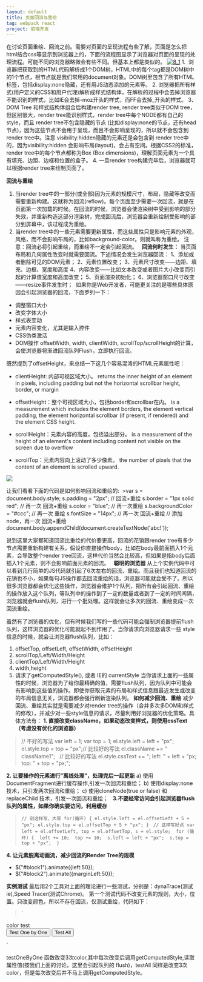 ```yaml
---
layout: default
title: 页面回流与重绘
tag: webpack react
project: 前端开发
---
```


在讨论页面重绘、回流之前。需要对页面的呈现流程有些了解，页面是怎么把html结合css等显示到浏览器上的，下面的流程图显示了浏览器对页面的呈现的处理流程。可能不同的浏览器略微会有些不同。但基本上都是类似的。
[![8_1](https://app.yinxiang.com/shard/s64/res/d99a65ea-ae97-4bbd-9051-316c6fca1fde.jpg)](http://css88.b0.upaiyun.com/css88/2014/08/8_1.jpg)
1.  浏览器把获取到的HTML代码解析成1个DOM树，HTML中的每个tag都是DOM树中的1个节点，根节点就是我们常用的document对象。DOM树里包含了所有HTML标签，包括display:none隐藏，还有用JS动态添加的元素等。
2. 浏览器把所有样式(用户定义的CSS和用户代理)解析成样式结构体，在解析的过程中会去掉浏览器不能识别的样式，比如IE会去掉-moz开头的样式，而FF会去掉_开头的样式。
3、DOM Tree 和样式结构体组合后构建render tree, render tree类似于DOM tree，但区别很大，render tree能识别样式，render tree中每个NODE都有自己的style，而且 render tree不包含隐藏的节点 (比如display:none的节点，还有head节点)，因为这些节点不会用于呈现，而且不会影响呈现的，所以就不会包含到 render tree中。注意 visibility:hidden隐藏的元素还是会包含到 render tree中的，因为visibility:hidden 会影响布局(layout)，会占有空间。根据CSS2的标准，render tree中的每个节点都称为Box (Box dimensions)，理解页面元素为一个具有填充、边距、边框和位置的盒子。
4. 一旦render tree构建完毕后，浏览器就可以根据render tree来绘制页面了。

**回流与重绘**
1. 当render tree中的一部分(或全部)因为元素的规模尺寸，布局，隐藏等改变而需要重新构建。这就称为回流(reflow)。每个页面至少需要一次回流，就是在页面第一次加载的时候。在回流的时候，浏览器会使渲染树中受到影响的部分失效，并重新构造这部分渲染树，完成回流后，浏览器会重新绘制受影响的部分到屏幕中，该过程成为重绘。
2. 当render tree中的一些元素需要更新属性，而这些属性只是影响元素的外观，风格，而不会影响布局的，比如background-color。则就叫称为重绘。
注意：回流必将引起重绘，而重绘不一定会引起回流。
 
**回流何时发生：**
当页面布局和几何属性改变时就需要回流。下述情况会发生浏览器回流：
1、添加或者删除可见的DOM元素；
2、元素位置改变；
3、元素尺寸改变——边距、填充、边框、宽度和高度
4、内容改变——比如文本改变或者图片大小改变而引起的计算值宽度和高度改变；
5、页面渲染初始化；
6、浏览器窗口尺寸改变——resize事件发生时；
 如果你是Web开发者，可能更关注的是哪些具体原因会引起浏览器的回流，下面罗列一下：
* 调整窗口大小
* 改变字体大小
* 样式表变动
* 元素内容变化，尤其是输入控件
* CSS伪类激活
* DOM操作
offsetWidth, width, clientWidth, scrollTop/scrollHeight的计算， 会使浏览器将渐进回流队列Flush，立即执行回流。

既然提到了offsetHeight，来总结一下这几个容易混淆的HTML元素属性吧：
* clientHeight: 内部可视区域大小。
returns the inner height of an element in pixels, including padding but not the horizontal scrollbar height, border, or margin

* offsetHeight：整个可视区域大小，包括border和scrollbar在内。
is a measurement which includes the element borders, the element vertical padding, the element horizontal scrollbar (if present, if rendered) and the element CSS height.

* scrollHeight：元素内容的高度，包括溢出部分。
is a measurement of the height of an element's content including content not visible on the screen due to overflow

* scrollTop：元素内容向上滚动了多少像素。
the number of pixels that the content of an element is scrolled upward.

![](https://app.yinxiang.com/shard/s64/res/d4d6d7ae-8b1e-4e1b-8292-61bf58613eab.png)

让我们看看下面的代码是如何影响回流和重绘的:
 >var s = document.body.style;
s.padding = "2px"; // 回流+重绘
s.border = "1px solid red"; // 再一次 回流+重绘
s.color = "blue"; // 再一次重绘
s.backgroundColor = "#ccc"; // 再一次 重绘
s.fontSize = "14px"; // 再一次 回流+重绘
// 添加node，再一次 回流+重绘
document.body.appendChild(document.createTextNode('abc!'));

说到这里大家都知道回流比重绘的代价要更高，回流的花销跟render tree有多少节点需要重新构建有关系，假设你直接操作body，比如在body最前面插入1个元素，会导致整个render tree回流，这样代价当然会比较高，但如果是指body后面插入1个元素，则不会影响前面元素的回流。
 
**聪明的浏览器**
从上个实例代码中可以看到几行简单的JS代码就引起了6次左右的回流、重绘。而且我们也知道回流的花销也不小，如果每句JS操作都去回流重绘的话，浏览器可能就会受不了。所以很多浏览器都会优化这些操作，浏览器会维护1个队列，把所有会引起回流、重绘的操作放入这个队列，等队列中的操作到了一定的数量或者到了一定的时间间隔，浏览器就会flush队列，进行一个批处理。这样就会让多次的回流、重绘变成一次回流重绘。

虽然有了浏览器的优化，但有时候我们写的一些代码可能会强制浏览器提前flush队列，这样浏览器的优化可能就起不到作用了。当你请求向浏览器请求一些 style信息的时候，就会让浏览器flush队列，比如：
1. offsetTop, offsetLeft, offsetWidth, offsetHeight
2. scrollTop/Left/Width/Height
3. clientTop/Left/Width/Height
4. width,height
5. 请求了getComputedStyle(), 或者 IE的 currentStyle
当你请求上面的一些属性的时候，浏览器为了给你最精确的值，需要flush队列，因为队列中可能会有影响到这些值的操作。即使你获取元素的布局和样式信息跟最近发生或改变的布局信息无关，浏览器都会强行刷新渲染队列。
**如何减少回流、重绘**
减少回流、重绘其实就是需要减少对render tree的操作（合并多次多DOM和样式的修改），并减少对一些style信息的请求，尽量利用好浏览器的优化策略。具体方法有：
**1. 直接改变className，如果动态改变样式，则使用cssText（考虑没有优化的浏览器）**
 
>// 不好的写法
var left = 1;
var top = 1;
el.style.left = left + "px";
el.style.top = top + "px";// 比较好的写法
el.className += " className1";
 
>// 比较好的写法
el.style.cssText += "; 
left: " + left + "px; 
top: " + top + "px;";

**2. 让要操作的元素进行”离线处理”，处理完后一起更新**
a) 使用DocumentFragment进行缓存操作,引发一次回流和重绘；
b) 使用display:none技术，只引发两次回流和重绘；
c) 使用cloneNode(true or false) 和 replaceChild 技术，引发一次回流和重绘；
 
**3.不要经常访问会引起浏览器flush队列的属性，如果你确实要访问，利用缓存**
 
>`// 别这样写，大哥
for(循环) {
    el.style.left = el.offsetLeft + 5 + "px";
    el.style.top = el.offsetTop + 5 + "px";
}`
 
>`// 这样写好点
var left = el.offsetLeft,
top = el.offsetTop,
s = el.style; 
for (循环) { 
    left += 10; 
    top += 10; 
    s.left = left + "px"; 
    s.top = top + "px"; 
}`

**4. 让元素脱离动画流，减少回流的Render Tree的规模**
 
* $("#block1").animate({left:50});
* $("#block2").animate({marginLeft:50});

**实例测试**
最后用2个工具对上面的理论进行一些测试，分别是：dynaTrace(测试ie),Speed Tracer(测试Chrome)。
第一个测试代码不改变元素的规则，大小，位置。只改变颜色，所以不存在回流，仅测试重绘，代码如下：
 
>`<body>
 <script type="text/javascript">
 var s = document.body.style;
 var computed;
 if (document.body.currentStyle) {
     computed = document.body.currentStyle;
 } else {
     computed = document.defaultView.getComputedStyle(document.body, '');
 }
 function testOneByOne(){
     s.color = 'red';;
     tmp = computed.backgroundColor;
     s.color = 'white';
     tmp = computed.backgroundImage;
     s.color = 'green';
     tmp = computed.backgroundAttachment;
 }
 function testAll() {
     s.color = 'yellow';
     s.color = 'pink';
     s.color = 'blue';
     tmp = computed.backgroundColor;
     tmp = computed.backgroundImage;
     tmp = computed.backgroundAttachment;
 }
 </script> 
 color test <br />
 <button onclick="testOneByOne()">Test One by One</button>
 <button onclick="testAll()">Test All</button>
</body>`

testOneByOne 函数改变3次color,其中每次改变后调用getComputedStyle,读取属性值(按我们上面的讨论，这里会引起队列的 flush)，testAll 同样是改变3次color，但是每次改变后并不马上调用getComputedStyle。

